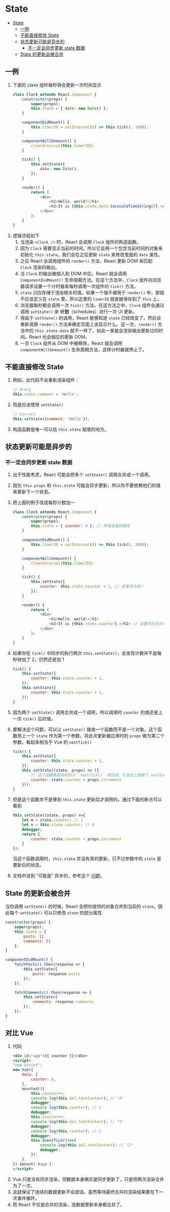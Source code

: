 # State


<!-- TOC -->

- [State](#state)
    - [一例](#一例)
    - [不能直接修改 State](#不能直接修改-state)
    - [状态更新可能是异步的](#状态更新可能是异步的)
        - [不一定会同步更新 state 数据](#不一定会同步更新-state-数据)
    - [State 的更新会被合并](#state-的更新会被合并)

<!-- /TOC -->


## 一例
1. 下面的 class 组件每秒钟会更新一次时间显示
    ```js
    class Clock extends React.Component {
        constructor(props) {
            super(props);
            this.state = { date: new Date() };
        }

        componentDidMount() {
            this.timerID = setInterval(() => this.tick(), 1000);
        }

        componentWillUnmount() {
            clearInterval(this.timerID);
        }

        tick() {
            this.setState({
                date: new Date(),
            });
        }

        render() {
            return (
                <div>
                    <h1>Hello, world!</h1>
                    <h2>It is {this.state.date.toLocaleTimeString()}.</h2>
                </div>
            );
        }
    }
    ```
2. 逻辑流程如下
    1. 当渲染 `<Clock />` 时，React 会调用 `Clock` 组件的构造函数。
    2. 因为 `Clock` 需要显示当前的时间，所以它会用一个包含当前时间的对象来初始化 `this.state`。我们会在之后更新 `state` 来修改里面的 `date` 属性。
    3. 之后 React 会调用组件的 `render()` 方法，React 更新 DOM 来匹配 `Clock` 渲染的输出。
    4. 当 `Clock` 的输出被插入到 DOM 中后，React 就会调用 `ComponentDidMount()` 生命周期方法。在这个方法中，`Clock` 组件向浏览器请求设置一个计时器来每秒调用一次组件的 `tick()` 方法。
    5. `state` 只应存储于渲染相关的值。如果一个值不被用于 `render()` 中，那就不应该定义在 `state` 里。所以这里的 `timerID` 就直接保存到了 `this` 上。
    6. 浏览器每秒都会调用一次 `tick()` 方法。在这方法之中，`Clock` 组件会通过调用 `setState()` 来 **计划**（schedules）进行一次 UI 更新。
    7. 得益于 `setState()` 的调用，React 能够知道 `state` 已经改变了，然后会重新调用 `render()` 方法来确定页面上该显示什么。这一次，`render()` 方法中的 `this.state.date` 就不一样了，如此一来就会渲染输出更新过的时间。React 也会相应的更新 DOM。
    8. 一旦 `Clock` 组件从 DOM 中被移除，React 就会调用 `componentWillUnmount()` 生命周期方法，这样计时器就停止了。


## 不能直接修改 State
1. 例如，此代码不会重新渲染组件：
    ```js
    // Wrong
    this.state.comment = 'Hello';
    ```
2. 而是应该使用 `setState()`
    ```js
    // Correct
    this.setState({comment: 'Hello'});
    ```
3. 构造函数是唯一可以给 `this.state` 赋值的地方。


## 状态更新可能是异步的
### 不一定会同步更新 state 数据
1. 出于性能考虑，React 可能会把多个 `setState()` 调用合并成一个调用。
2. 因为 `this.props` 和 `this.state` 可能会异步更新，所以你不要依赖他们的值来更新下一个状态。
3. 把上面的例子改成每秒计数加一
    ```js
    class Clock extends React.Component {
        constructor(props) {
            super(props);
            this.state = { counter: 0 }; // 修改这里的属性
        }

        componentDidMount() {
            this.timerID = setInterval(() => this.tick(), 1000);
        }

        componentWillUnmount() {
            clearInterval(this.timerID);
        }

        tick() {
            this.setState({
                counter: this.state.counter + 1, // 这里改为加一
            });
        }

        render() {
            return (
                <div>
                    <h1>Hello, world!</h1>
                    <h2>It is {this.state.counter}.</h2> // 这里改为显示计数
                </div>
            );
        }
    }
    ```
4. 如果你在 `tick()` 中同步的执行两次 `this.setState()`，会发现计数并不是每秒钟加了 2，仍然还是加 1
    ```js
    tick() {
        this.setState({
            counter: this.state.counter + 1,
        });
        this.setState({
            counter: this.state.counter + 1,
        });
    }
    ```
5. 因为两个 `setState()` 调用合并成一个调用，所以调用时 `counter` 的值还是上一次 `tick()` 后的值。
6. 要解决这个问题，可以让 `setState()` 接收一个函数而不是一个对象。这个函数用上一个 `state` 作为第一个参数，将此次更新被应用时的 `props` 做为第二个参数。看起来相当于 Vue 的 `nextTick()`
    ```js
    tick() {
        this.setState({
            counter: this.state.counter + 1,
        });
        this.setState((state, props) => ({
            // 这个函数看起来相当于 `nextTick()` 的回调，它会在上面那个 setState 执行完之后再执行
            counter: state.counter + props.increment
        }));
    }
    ```
7. 但是这个函数并不是等到 `this.state` 更新后才调用的。通过下面的断点可以看到
    ```js
    this.setState((state, props) =>{
        let m = state.counter; // 1
        let n = this.state.counter; // 0
        debugger;
        return {
            counter: state.counter + props.increment
        }
    });
    ```
    当这个函数调用时，`this.state` 并没有真的更新，只不过参数中的 `state` 是更新后的状态。

8. 文档中说到 “可能是” 异步的，参考这个 [问题](https://www.zhihu.com/question/66749082)。


## State 的更新会被合并
当你调用 `setState()` 的时候，React 会把你提供的对象合并到当前的 `state`。因此每个 `setState()` 可以只修改 `state` 的部分属性
```js
constructor(props) {
    super(props);
    this.state = {
        posts: [],
        comments: []
    };
}

componentDidMount() {
    fetchPosts().then(response => {
        this.setState({
            posts: response.posts
        });
    });

    fetchComments().then(response => {
        this.setState({
            comments: response.comments
        });
    });
}
  ```


## 对比 Vue
1. 代码
    ```html
    <div id="app">{{ counter }}</div>
    <script>
    "use strict";
    new Vue({
        data: {
            counter: 0,
        },
        mounted(){
            this.counter++;
            console.log(this.$el.textContent); // "0"
            debugger;
            console.log(this.counter); // 1
            debugger;
            this.counter++;
            console.log(this.$el.textContent); // "0"
            debugger;
            console.log(this.counter); // 2
            debugger;
            this.$nextTick(()=>{
                console.log(this.$el.textContent); // "2"
                debugger;
            });
        },
    }).$mount('#app');
    </script>
    ```
2. Vue 只是没有同步渲染，但数据本身确实是同步更新了，只是把两次渲染合并为了一次。
3. 这就保证了连续的数据更新不会错误。虽然等待最终合并的渲染结果要在下一次事件循环。
4. 而 React 不仅是合并的渲染，连数据更新本身都合并了。 